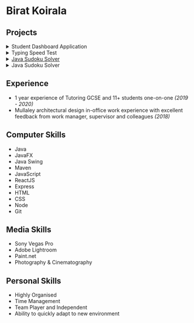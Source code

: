 # Birat Koirala

## Projects

<details>
<summary>Student Dashboard Application</summary>
(https://github.com/biratkk/StudyDashBoard)

<h3>Objective</h3>
A visibly simple application to help a student with their basic utility tasks.

<h3>Features:</h3>
<ul>
<li>Calculator</li>
<li>Dictionary</li>
<li>Notes</li>
<li>Timer</li>
<li>Whiteboard</li>
<li>Slider GUI to switch between actions</li>
</ul>

<h3>Languages and/or Libraries used</h3>
<ul>
<li>Java (backend)</li>
<li>JavaFX (frontend)</li>
</ul>
</details>


<details>
<summary>Typing Speed Test</summary>
(https://github.com/biratkk/Typing-Speed-Test)

<h3>Objective</h3>
A web app to measure typing speed.

<h3>Features:</h3>
<ul>
<li>Measures typing speed</li>
<li>Integrated dark and light mode</li>
</ul>

<h3>Languages and/or Libraries used</h3>
<ul>
<li>HTML</li>
<li>Vanilla JavaScript</li>
<li>CSS</li>
</ul>
</details> 


<details>
<summary><a href = "https://github.com/biratkk/JavaSudokuSolver">Java Sudoku Solver<a></summary>
(https://github.com/biratkk/JavaSudokuSolver)

<h3>Objective</h3>
A sudoku solver which utilises a backtracking algorithm to visibly solve sudoku puzzles.

<h3>Features:</h3>
<ul>
<li>Obtains and displays a random sudoku puzzle</li>
<li>Solves the random sudoku puzzle</li>
<li>Each number gets a colour when being completed; Red(for not completed yet), Green(for completed), White(for not attempted yet)</li>
</ul>

<h3>Languages and/or Libraries used</h3>
<ul>
<li>Java (backend)</li>
<li>JavaSwing (frontend)</li>
</ul>
</details>

<details>
<summary>Java Sudoku Solver</summary>
(https://github.com/biratkk/JavaSudokuSolver)

<h3>Objective</h3>
A sudoku solver which utilises a backtracking algorithm to visibly solve sudoku puzzles.

<h3>Features:</h3>
<ul>
<li>Obtains and displays a random sudoku puzzle</li>
<li>Solves the random sudoku puzzle</li>
<li>Each number gets a colour when being completed; Red(for not completed yet), Green(for completed), White(for not attempted yet)</li>
</ul>

<h3>Languages and/or Libraries used</h3>
<ul>
<li>Java (backend)</li>
<li>JavaSwing (frontend)</li>
</ul>
</details>  

## Experience
- 1 year experience of Tutoring GCSE and 11+ students one-on-one *(2019 - 2020)*
- Mullaley architectural design in-office work experience with excellent feedback from work manager, supervisor and colleagues *(2018)*

## Computer Skills
- Java
- JavaFX
- Java Swing
- Maven
- JavaScript
- ReactJS
- Express
- HTML
- CSS
- Node
- Git

## Media Skills
- Sony Vegas Pro
- Adobe Lightroom
- Paint.net
- Photography & Cinematography

## Personal Skills
- Highly Organised
- Time Management
- Team Player and Independent
- Ability to quickly adapt to new environment

